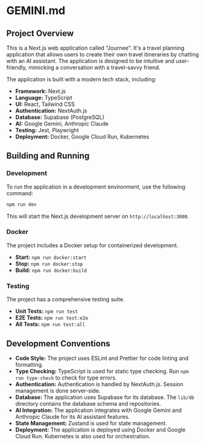 # GEMINI.md

## Project Overview

This is a Next.js web application called "Journee". It's a travel planning application that allows users to create their own travel itineraries by chatting with an AI assistant. The application is designed to be intuitive and user-friendly, mimicking a conversation with a travel-savvy friend.

The application is built with a modern tech stack, including:

*   **Framework:** Next.js
*   **Language:** TypeScript
*   **UI:** React, Tailwind CSS
*   **Authentication:** NextAuth.js
*   **Database:** Supabase (PostgreSQL)
*   **AI:** Google Gemini, Anthropic Claude
*   **Testing:** Jest, Playwright
*   **Deployment:** Docker, Google Cloud Run, Kubernetes

## Building and Running

### Development

To run the application in a development environment, use the following command:

```bash
npm run dev
```

This will start the Next.js development server on `http://localhost:3000`.

### Docker

The project includes a Docker setup for containerized development.

*   **Start:** `npm run docker:start`
*   **Stop:** `npm run docker:stop`
*   **Build:** `npm run docker:build`

### Testing

The project has a comprehensive testing suite.

*   **Unit Tests:** `npm run test`
*   **E2E Tests:** `npm run test:e2e`
*   **All Tests:** `npm run test:all`

## Development Conventions

*   **Code Style:** The project uses ESLint and Prettier for code linting and formatting.
*   **Type Checking:** TypeScript is used for static type checking. Run `npm run type-check` to check for type errors.
*   **Authentication:** Authentication is handled by NextAuth.js. Session management is done server-side.
*   **Database:** The application uses Supabase for its database. The `lib/db` directory contains the database schema and repositories.
*   **AI Integration:** The application integrates with Google Gemini and Anthropic Claude for its AI assistant features.
*   **State Management:** Zustand is used for state management.
*   **Deployment:** The application is deployed using Docker and Google Cloud Run. Kubernetes is also used for orchestration.
